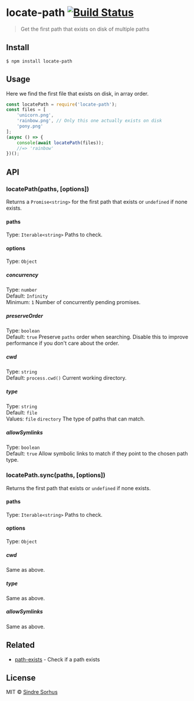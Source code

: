 # locate-path [![Build Status](https://travis-ci.org/sindresorhus/locate-path.svg?branch=master)](https://travis-ci.org/sindresorhus/locate-path)
> Get the first path that exists on disk of multiple paths
## Install
```
$ npm install locate-path
```
## Usage
Here we find the first file that exists on disk, in array order.
```js
const locatePath = require('locate-path');
const files = [
	'unicorn.png',
	'rainbow.png', // Only this one actually exists on disk
	'pony.png'
];
(async () => {
	console(await locatePath(files));
	//=> 'rainbow'
})();
```
## API
### locatePath(paths, [options])
Returns a `Promise<string>` for the first path that exists or `undefined` if none exists.
#### paths
Type: `Iterable<string>`
Paths to check.
#### options
Type: `Object`
##### concurrency
Type: `number`<br>
Default: `Infinity`<br>
Minimum: `1`
Number of concurrently pending promises.
##### preserveOrder
Type: `boolean`<br>
Default: `true`
Preserve `paths` order when searching.
Disable this to improve performance if you don't care about the order.
##### cwd
Type: `string`<br>
Default: `process.cwd()`
Current working directory.
##### type
Type: `string`<br>
Default: `file`<br>
Values: `file` `directory`
The type of paths that can match.
##### allowSymlinks
Type: `boolean`<br>
Default: `true`
Allow symbolic links to match if they point to the chosen path type.
### locatePath.sync(paths, [options])
Returns the first path that exists or `undefined` if none exists.
#### paths
Type: `Iterable<string>`
Paths to check.
#### options
Type: `Object`
##### cwd
Same as above.
##### type
Same as above.
##### allowSymlinks
Same as above.
## Related
- [path-exists](https://github.com/sindresorhus/path-exists) - Check if a path exists
## License
MIT © [Sindre Sorhus](https://sindresorhus.com)
